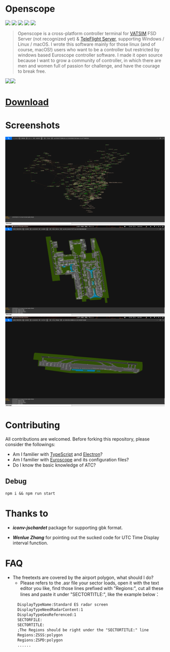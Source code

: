 # Openscope 
![](https://img.shields.io/github/package-json/v/Ericple/openscope-project?style=flat-square)
![](https://img.shields.io/github/license/Ericple/openscope-project?logo=github&style=flat-square)
![](https://img.shields.io/github/issues/Ericple/openscope-project?style=flat-square)
![](https://img.shields.io/github/package-json/dependency-version/Ericple/openscope-project/electron?style=flat-square)
![](https://img.shields.io/github/stars/Ericple/openscope-project?style=social)

> Openscope is a cross-platform controller terminal for [VATSIM](https://vatsim.net/) FSD Server (not recognized yet) & [TeleFlight Server](https://openvmsys.cn/tfs/#/), supporting Windows / Linux / macOS. I wrote this software mainly for those linux (and of course, macOS!) users who want to be a controller but restricted by windows based Euroscope controller software. I made it open source because I want to grow a community of controller, in which there are men and women full of passion for challenge, and have the courage to break free.

![](https://img.shields.io/github/v/release/Ericple/openscope-project?include_prereleases&style=for-the-badge)![](https://img.shields.io/github/downloads/Ericple/openscope-project/total?style=for-the-badge) 
# [Download](https://github.com/Ericple/openscope-project/releases/latest) 

# Screenshots

![](src/pages/assets/image/Openscope5.png)
![](src/pages/assets/image/Openscope1.png)
![](src/pages/assets/image/Openscope2.png)


# Contributing

All contributions are welcomed. Before forking this repository, please consider the followings:

- Am I familier with [TypeScript](https://www.typescriptlang.org/) and [Electron](https://electronjs.org/)?
- Am I familier with [Euroscope](https://www.euroscope.hu/wp/) and its configuration files?
- Do I know the basic knowledge of ATC?

## Debug

```
npm i && npm run start
```

# Thanks to

- ***iconv-jschardet*** package for supporting gbk format.


- ***Wenlue Zhang*** for pointing out the sucked code for UTC Time Display interval function.

# FAQ

- The freetexts are covered by the airport polygon, what should I do?
  - Please refers to the .asr file your sector loads, open it with the text editor you like, find those lines prefixed with "Regions:", cut all these lines and paste it under "SECTORTITLE:", like the example below：
  ```
    DisplayTypeName:Standard ES radar screen
    DisplayTypeNeedRadarContent:1
    DisplayTypeGeoReferenced:1
    SECTORFILE:
    SECTORTITLE:
    ;The Regions should be right under the "SECTORTITLE:" line
    Regions:ZSSS:polygon
    Regions:ZSPD:polygon
    ......
  ```
